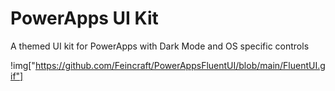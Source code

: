 # PowerApps UI Kit
A themed UI kit for PowerApps with Dark Mode and OS specific controls

!img["https://github.com/Feincraft/PowerAppsFluentUI/blob/main/FluentUI.gif"]
